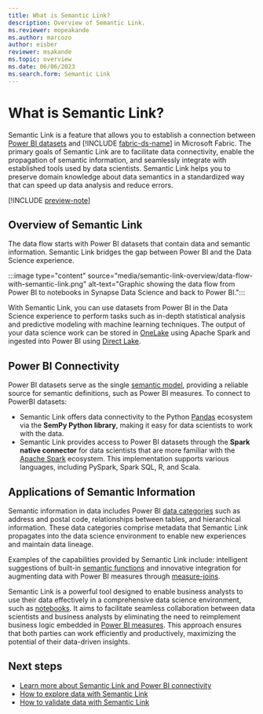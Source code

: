 ```yaml
---
title: What is Semantic Link?
description: Overview of Semantic Link.
ms.reviewer: mopeakande
ms.author: marcozo
author: eisber
reviewer: msakande
ms.topic: overview 
ms.date: 06/06/2023
ms.search.form: Semantic Link
---
```


# What is Semantic Link?

Semantic Link is a feature that allows you to establish a connection between [Power BI datasets](/power-bi/connect-data/service-datasets-understand) and [!INCLUDE [fabric-ds-name](includes/fabric-ds-name.md)] in Microsoft Fabric. The primary goals of Semantic Link are to facilitate data connectivity, enable the propagation of semantic information, and seamlessly integrate with established tools used by data scientists. Semantic Link helps you to preserve domain knowledge about data semantics in a standardized way that can speed up data analysis and reduce errors.

[!INCLUDE [preview-note](../includes/preview-note.md)]

## Overview of Semantic Link

The data flow starts with Power BI datasets that contain data and semantic information. Semantic Link bridges the gap between Power BI and the Data Science experience.

:::image type="content" source="media/semantic-link-overview/data-flow-with-semantic-link.png" alt-text="Graphic showing the data flow from Power BI to notebooks in Synapse Data Science and back to Power BI.":::

With Semantic Link, you can use datasets from Power BI in the Data Science experience to perform tasks such as in-depth statistical analysis and predictive modeling with machine learning techniques. The output of your data science work can be stored in [OneLake](../onelake/onelake-overview.md) using Apache Spark and ingested into Power BI using [Direct Lake](/power-bi/enterprise/directlake-overview).

## Power BI Connectivity

Power BI datasets serve as the single [semantic model](/analysis-services/tom/introduction-to-the-tabular-object-model-tom-in-analysis-services-amo), providing a reliable source for semantic definitions, such as Power BI measures. To connect to PowerBI datasets:

- Semantic Link offers data connectivity to the Python [Pandas](https://pandas.pydata.org/) ecosystem via the **SemPy Python library**, making it easy for data scientists to work with the data.
- Semantic Link provides access to Power BI datasets through the **Spark native connector** for data scientists that are more familiar with the [Apache Spark](https://spark.apache.org/) ecosystem. This implementation supports various languages, including PySpark, Spark SQL, R, and Scala.

## Applications of Semantic Information

Semantic information in data includes Power BI [data categories](/power-bi/transform-model/desktop-data-categorization) such as address and postal code, relationships between tables, and hierarchical information. These data categories comprise metadata that Semantic Link propagates into the data science environment to enable new experiences and maintain data lineage.

Examples of the capabilities provided by Semantic Link include: intelligent suggestions of built-in [semantic functions](./semantic-link-powerbi.md#semantic-functions) and innovative integration for augmenting data with Power BI measures through [measure-joins](./semantic-link-powerbi.md#measure-join).

Semantic Link is a powerful tool designed to enable business analysts to use their data effectively in a comprehensive data science environment, such as [notebooks](../data-engineering/how-to-use-notebook.md). It aims to facilitate seamless collaboration between data scientists and business analysts by eliminating the need to reimplement business logic embedded in [Power BI measures](../power-bi/transform-model/desktop-measures#understanding-measures). This approach ensures that both parties can work efficiently and productively, maximizing the potential of their data-driven insights.

## Next steps

- [Learn more about Semantic Link and Power BI connectivity](semantic-link-powerbi.md)
- [How to explore data with Semantic Link](semantic-link-explore-data.md)
- [How to validate data with Semantic Link](semantic-link-validate-data.md)

